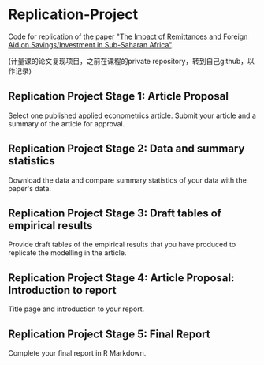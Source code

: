 # Replication-Project

Code for replication of the paper ["The Impact of Remittances and Foreign Aid on Savings/Investment in Sub-Saharan Africa"](https://onlinelibrary.wiley.com/doi/abs/10.1111/j.1467-8268.2011.00284.x).

(计量课的论文复现项目，之前在课程的private repository，转到自己github，以作记录)

## Replication Project Stage 1: Article Proposal
Select one published applied econometrics article. Submit your article and a summary of the article for approval.

## Replication Project Stage 2: Data and summary statistics
Download the data and compare summary statistics of your data with the paper's data.

## Replication Project Stage 3: Draft tables of empirical results
Provide draft tables of the empirical results that you have produced to replicate the modelling in the article.

## Replication Project Stage 4: Article Proposal: Introduction to report
Title page and introduction to your report.

## Replication Project Stage 5: Final Report
Complete your final report in R Markdown.
